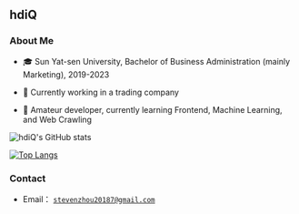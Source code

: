 ## hdiQ

### About Me

- 🎓 Sun Yat-sen University, Bachelor of Business Administration (mainly Marketing), 2019-2023

- 💼 Currently working in a trading company

- 🧱 Amateur developer, currently learning Frontend, Machine Learning, and Web Crawling

![hdiQ's GitHub stats](https://github-readme-stats.vercel.app/api?username=hdiQz&show_icons=true&theme=dark)

[![Top Langs](https://github-readme-stats.vercel.app/api/top-langs/?username=hdiQz&theme=dark&layout=compact)](https://github.com/hdiQz/github-readme-stats)

### Contact

+ Email： [`stevenzhou20187@gmail.com`](mailto:stevenzhou20187@gmail.com)
